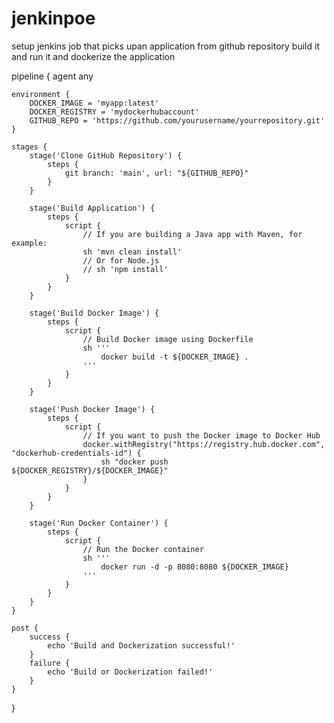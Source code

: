 # jenkinpoe
setup jenkins job that picks upan application from github repository build it and run it and dockerize the application

pipeline {
    agent any

    environment {
        DOCKER_IMAGE = 'myapp:latest'
        DOCKER_REGISTRY = 'mydockerhubaccount'
        GITHUB_REPO = 'https://github.com/yourusername/yourrepository.git'
    }

    stages {
        stage('Clone GitHub Repository') {
            steps {
                git branch: 'main', url: "${GITHUB_REPO}"
            }
        }

        stage('Build Application') {
            steps {
                script {
                    // If you are building a Java app with Maven, for example:
                    sh 'mvn clean install'
                    // Or for Node.js
                    // sh 'npm install'
                }
            }
        }

        stage('Build Docker Image') {
            steps {
                script {
                    // Build Docker image using Dockerfile
                    sh '''
                        docker build -t ${DOCKER_IMAGE} .
                    '''
                }
            }
        }

        stage('Push Docker Image') {
            steps {
                script {
                    // If you want to push the Docker image to Docker Hub
                    docker.withRegistry("https://registry.hub.docker.com", "dockerhub-credentials-id") {
                        sh "docker push ${DOCKER_REGISTRY}/${DOCKER_IMAGE}"
                    }
                }
            }
        }

        stage('Run Docker Container') {
            steps {
                script {
                    // Run the Docker container
                    sh '''
                        docker run -d -p 8080:8080 ${DOCKER_IMAGE}
                    '''
                }
            }
        }
    }

    post {
        success {
            echo 'Build and Dockerization successful!'
        }
        failure {
            echo 'Build or Dockerization failed!'
        }
    }
}
